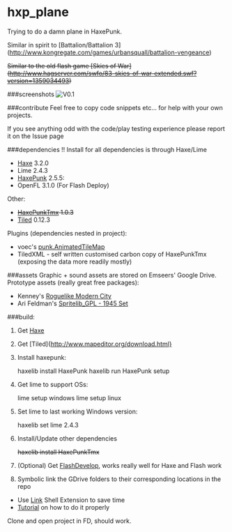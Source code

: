 # hxp_plane
Trying to do a damn plane in HaxePunk.

Similar in spirit to [Battalion/Battalion 3]
(http://www.kongregate.com/games/urbansquall/battalion-vengeance)

<del>Similar to the old flash game [Skies of War]
(http://www.hagserver.com/swfo/83-skies-of-war-extended.swf?version=1359034493)</del>

###screenshots
![V0.1](http://i.imgur.com/2jBWxcL.png "V0.1")

###contribute
Feel free to copy code snippets etc... for help with your own projects.

If you see anything odd with the code/play testing experience please report it on the Issue page

###dependencies
!! Install for all dependencies is through Haxe/Lime 

- [Haxe](http://haxe.org/) 3.2.0
- Lime 2.4.3
- [HaxePunk](http://haxepunk.com/) 2.5.5:
- OpenFL 3.1.0 (For Flash Deploy)

Other:

- <del>[HaxePunkTmx](https://github.com/HaxePunk/tiled) 1.0.3</del>
- [Tiled](http://www.mapeditor.org/) 0.12.3

Plugins (dependencies nested in project):

- voec's [punk.AnimatedTileMap](https://github.com/voec/punk.AnimatedTilemap)
- TiledXML - self written customised carbon copy of HaxePunkTmx (exposing the data more readily mostly)

###assets
Graphic + sound assets are stored on Emseers' Google Drive.
Prototype assets (really great free packages):

- Kenney's [Roguelike Modern City](http://kenney.nl/assets/roguelike-modern-city)
- Ari Feldman's [Spritelib_GPL - 1945 Set](http://www.widgetworx.com/spritelib/)

###build:

1) Get [Haxe](http://haxe.org/download)

2) Get [Tiled]{http://www.mapeditor.org/download.html}

3) Install haxepunk:

    haxelib install HaxePunk
    haxelib run HaxePunk setup

4) Get lime to support OSs:

    lime setup windows
    lime setup linux

5) Set lime to last working Windows version:

    haxelib set lime 2.4.3

6) Install/Update other dependencies
        
    <del>haxelib install HaxePunkTmx</del>
	
7) (Optional) Get [FlashDevelop](http://www.flashdevelop.org/community/viewforum.php?f=11),
works really well for Haxe and Flash work

8) Symbolic link the GDrive folders to their corresponding locations in the repo

 - Use [Link](http://schinagl.priv.at/nt/hardlinkshellext/linkshellextension.html) Shell Extension to save time
 - [Tutorial](http://emseers.github.io/blog/2015-11-27.html) on how to do it properly

Clone and open project in FD, should work.